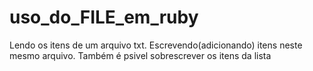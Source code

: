 # uso_do_FILE_em_ruby
Lendo os itens de um arquivo txt.
Escrevendo(adicionando) itens neste mesmo arquivo.
Também é psivel sobrescrever os itens da lista


